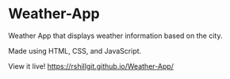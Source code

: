 # Weather-App

Weather App that displays weather information based on the city.

Made using HTML, CSS, and JavaScript.

View it live! https://rshillgit.github.io/Weather-App/
